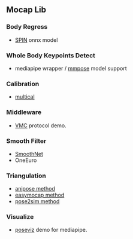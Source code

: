 ## Mocap Lib

### Body Regress

- [SPIN](https://github.com/open-mmlab/mmhuman3d/tree/main/configs/spin/) onnx model 

### Whole Body Keypoints Detect

- mediapipe wrapper / [mmpose](https://github.com/open-mmlab/mmpose) model support

### Calibration

- [multical](https://github.com/oliver-batchelor/multical)

### Middleware

- [VMC](https://protocol.vmc.info/) protocol demo.

### Smooth Filter

- [SmoothNet](https://github.com/cure-lab/SmoothNet)
- OneEuro

### Triangulation

- [anipose method](https://github.com/lambdaloop/anipose)
- [easymocap method](https://github.com/zju3dv/EasyMocap)
- [pose2sim method](https://github.com/perfanalytics/pose2sim/blob/main/Pose2Sim/triangulate_3d.py)

### Visualize

- [poseviz](https://github.com/isarandi/poseviz) demo for mediapipe.